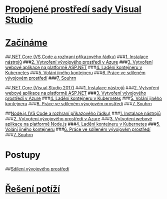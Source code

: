 # [Propojené prostředí sady Visual Studio](visual-studio-connected-environment.md)

# [Začínáme](get-started.md)
##[.NET Core (VS Code a rozhraní příkazového řádku)](get-started-netcore-01.md)
###[1. Instalace nástrojů](get-started-netcore-01.md)
###[2. Vytvoření vývojového prostředí v Azure](get-started-netcore-02.md)
###[3. Vytvoření webové aplikace na platformě ASP.NET](get-started-netcore-03.md)
###[4. Ladění kontejneru v Kubernetes](get-started-netcore-04.md)
###[5. Volání jiného kontejneru](get-started-netcore-05.md)
###[6. Práce ve sdíleném vývojovém prostředí](get-started-netcore-06.md)
###[7. Souhrn](get-started-netcore-07.md)

##[.NET Core (Visual Studio 2017)](get-started-netcore-visualstudio-01.md)
###[1. Instalace nástrojů](get-started-netcore-visualstudio-01.md)
###[2. Vytvoření webové aplikace na platformě ASP.NET](get-started-netcore-visualstudio-02.md)
###[3. Vytvoření vývojového prostředí v Azure](get-started-netcore-visualstudio-03.md)
###[4. Ladění kontejneru v Kubernetes](get-started-netcore-visualstudio-04.md)
###[5. Volání jiného kontejneru](get-started-netcore-visualstudio-05.md)
###[6. Práce ve sdíleném vývojovém prostředí](get-started-netcore-visualstudio-06.md)
###[7. Souhrn](get-started-netcore-visualstudio-07.md)

##[Node.js (VS Code a rozhraní příkazového řádku)](get-started-nodejs-01.md)
###[1. Instalace nástrojů](get-started-nodejs-01.md)
###[2. Vytvoření vývojového prostředí v Azure](get-started-nodejs-02.md)
###[3. Vytvoření webové aplikace na platformě Node.js](get-started-nodejs-03.md)
###[4. Ladění kontejneru v Kubernetes](get-started-nodejs-04.md)
###[5. Volání jiného kontejneru](get-started-nodejs-05.md)
###[6. Práce ve sdíleném vývojovém prostředí](get-started-nodejs-06.md)
###[7. Souhrn](get-started-nodejs-07.md)

# Postupy
##[Sdílení vývojového prostředí](how-to/share-dev-environment.md)

# [Řešení potíží](troubleshooting.md)

